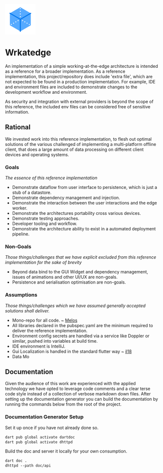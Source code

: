 <img src="https://github.com/rayk/wrkateedge/blob/master/doc/atedgeicon.png" width="100px">

# Wrkatedge

An implementation of a simple working-at-the-edge architecture is intended as a reference for a broader implementation. As
a reference implementation, this project/repository does include 'extra file', which are not expected to be found in 
a production implementation. For example, IDE and environment files are included to demonstrate changes to the
development workflow and environment.

As security and integration with external providers is beyond the scope of this reference, the included env files can be
considered free of sensitive information. 

## Rational

We invested work into this reference implementation, to flesh out optimal solutions of the various challenged of
implementing a multi-platform offline client, that does a large amount of data processing on different client devices
and operating systems.

### Goals
_The essence of this reference implementation_

- Demonstrate dataflow from user interface to persistence, which is just a stub of a datastore.
- Demonstrate dependency management and injection.
- Demonstrate the interaction between the user interactions and the edge worker.
- Demonstrate the architectures portability cross various devices.
- Demonstrate testing approaches.
- Developer tooling and workflow.
- Demonstrate the architecture ability to exist in a automated deployment pipeline.

### Non-Goals
_Those things/challenges that we have explicit excluded from this reference implementation for the sake of brevity_

- Beyond data bind to the GUI Widget and dependency management, issues of animations and other UI/UX are non-goals.  
- Persistence and serialisation optimisation are non-goals.

### Assumptions
_Those things/challenges which we have assumed generally accepted solutions shall deliver._

- Mono-repo for all code. ~ [Melos](https://melos.invertase.dev/)
- All libraries declared in the pubspec.yaml are the minimum required to deliver the reference implementation.
- Environment config secrets are handled via a service like Doppler or similar, pushed into variables at build time.
- IDE environment is IntelliJ.
- Gui Localization is handled in the standard flutter way ~ [il18](https://docs.flutter.dev/accessibility-and-localization/internationalization)
- Data Mo

## Documentation

Given the audience of this work are experienced with the applied technology we have opted to leverage code comments 
and a clear terse code style instead of a collection of verbose markdown down files. After setting up the documentation
generator you can build the documentation by running the commands below from the root of the project.

### Documentation Generator Setup

Set it up once if you have not already done so.
```shell
dart pub global activate dartdoc
dart pub global activate dhttpd
```
Build the doc and server it locally for your own consumption.
```shell
dart doc .
dhttpd --path doc/api
```
